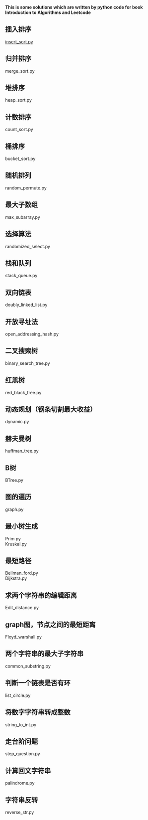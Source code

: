 **This is some solutions which are written by python code for book Introduction to Algorithms and Leetcode**

## 插入排序     
[insert_sort.py](https://github.com/Tina-ZJ/Basic_Algorithms/blob/master/insert_sort.py)
## 归并排序    
merge_sort.py
## 堆排序       
heap_sort.py
## 计数排序     
count_sort.py
## 桶排序       
bucket_sort.py 
## 随机排列     
random_permute.py
## 最大子数组   
max_subarray.py
## 选择算法     
randomized_select.py
## 栈和队列     
stack_queue.py
## 双向链表     
doubly_linked_list.py
## 开放寻址法   
open_addressing_hash.py
## 二叉搜索树   
binary_search_tree.py
## 红黑树       
red_black_tree.py
## 动态规划（钢条切割最大收益）  
dynamic.py
## 赫夫曼树     
huffman_tree.py
## B树          
BTree.py
## 图的遍历     
graph.py
## 最小树生成   
Prim.py   
Kruskal.py
## 最短路径     
Bellman_ford.py   
Dijkstra.py
## 求两个字符串的编辑距离       
Edit_distance.py
## graph图，节点之间的最短距离  
Floyd_warshall.py
## 两个字符串的最大子字符串     
common_substring.py
## 判断一个链表是否有环         
list_circle.py
## 将数字字符串转成整数         
string_to_int.py
## 走台阶问题                   
step_question.py
## 计算回文字符串               
palindrome.py
## 字符串反转
reverse_str.py
